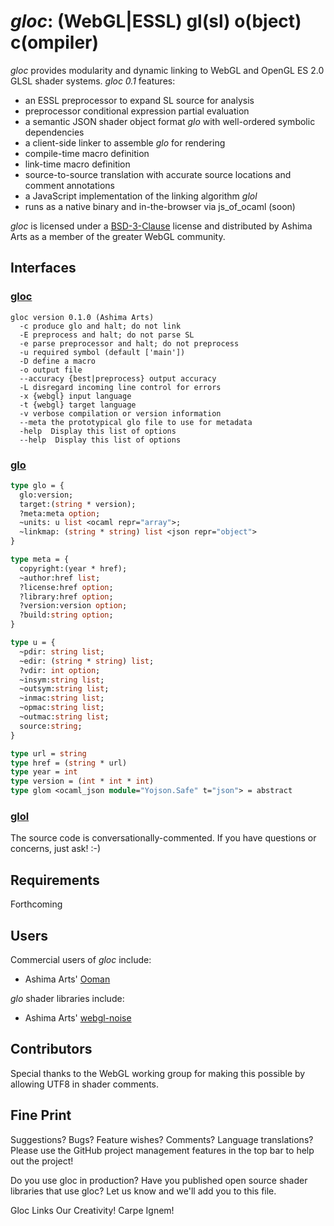 # *gloc*: (WebGL|ESSL) gl(sl) o(bject) c(ompiler)

*gloc* provides modularity and dynamic linking to WebGL and OpenGL ES 2.0 GLSL
shader systems. *gloc 0.1* features:

 - an ESSL preprocessor to expand SL source for analysis
 - preprocessor conditional expression partial evaluation
 - a semantic JSON shader object format *glo* with well-ordered symbolic dependencies
 - a client-side linker to assemble *glo* for rendering
 - compile-time macro definition
 - link-time macro definition
 - source-to-source translation with accurate source locations and comment annotations
 - a JavaScript implementation of the linking algorithm *glol*
 - runs as a native binary and in-the-browser via js_of_ocaml (soon)

*gloc* is licensed under a
 [BSD-3-Clause](https://github.com/dsheets/gloc/blob/master/LICENSE)
 license and distributed by Ashima Arts as a member of the greater WebGL community.

## Interfaces

### [gloc](https://github.com/ashima/gloc/blob/master/gloc.ml#L55)

```
gloc version 0.1.0 (Ashima Arts)
  -c produce glo and halt; do not link
  -E preprocess and halt; do not parse SL
  -e parse preprocessor and halt; do not preprocess
  -u required symbol (default ['main'])
  -D define a macro
  -o output file
  --accuracy {best|preprocess} output accuracy
  -L disregard incoming line control for errors
  -x {webgl} input language
  -t {webgl} target language
  -v verbose compilation or version information
  --meta the prototypical glo file to use for metadata
  -help  Display this list of options
  --help  Display this list of options
```

### [glo](https://github.com/ashima/gloc/blob/master/glo.atd)

```ocaml
type glo = {
  glo:version;
  target:(string * version);
  ?meta:meta option;
  ~units: u list <ocaml repr="array">;
  ~linkmap: (string * string) list <json repr="object">
}

type meta = {
  copyright:(year * href);
  ~author:href list;
  ?license:href option;
  ?library:href option;
  ?version:version option;
  ?build:string option;
}

type u = {
  ~pdir: string list;
  ~edir: (string * string) list;
  ?vdir: int option;
  ~insym:string list;
  ~outsym:string list;
  ~inmac:string list;
  ~opmac:string list;
  ~outmac:string list;
  source:string;
}

type url = string
type href = (string * url)
type year = int
type version = (int * int * int)
type glom <ocaml_json module="Yojson.Safe" t="json"> = abstract

```

### [glol](https://github.com/ashima/gloc/blob/master/glol.ml)

The source code is conversationally-commented. If you have questions or
concerns, just ask! :-)

## Requirements

Forthcoming

## Users

Commercial users of *gloc* include:

 - Ashima Arts' [Ooman](http://ashimagames.com/)

*glo* shader libraries include:

 - Ashima Arts' [webgl-noise](https://github.com/ashima/webgl-noise)

## Contributors
Special thanks to the WebGL working group for making this possible by
allowing UTF8 in shader comments.

## Fine Print
Suggestions? Bugs? Feature wishes? Comments? Language translations?
Please use the GitHub project management features in the top bar to help
out the project!

Do you use gloc in production? Have you published open source shader
libraries that use gloc? Let us know and we'll add you to this file.

Gloc Links Our Creativity! Carpe Ignem!
